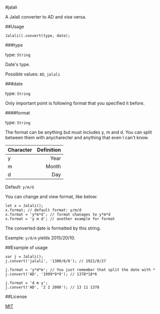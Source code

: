 #jalali

A Jalali converter to AD and vise versa.

##Usage

``Jalali().convert(type, date);``

###type

type: `String`

Date's type.

Possible values: `AD`, `jalali`

###date

type: `String`

Only important point is following format that you specified it before.

####format

type: `String`

The format can be anything but must includes y, m and d. You can split between them with anycharecter and anything that even I can't know.

Character 	| Definition	|
:-----------|------------:|
y						|Year					|
m						|Month				|
d						|Day					|

Default: `y/m/d`

You can change and view format, like below:

	let x = Jalali();
	x.format; // default format: y/m/d
	x.format = 'y*m*d'; // format chanages to y*m*d
	x.format = 'y m d'; // another example for format

The converted date is formatted by this string.

Example: `y/d/m` yields 2015/20/10.

##Example of usage

	var j = Jalali();
	j.convert('jalali', '1300/6/6'); // 1921/8/27

	j.format = 'y*d*m'; // You just remember that split the date with *
	j.convert('AD', '1999*9*9'); // 1378*18*6

	j.format = 'd m y';
	j.convert('AD', '2 2 2000'); // 13 11 1378

##License

[MIT](http://mit-license.org/)
